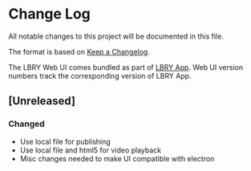 # Change Log
All notable changes to this project will be documented in this file.

The format is based on [Keep a Changelog](http://keepachangelog.com/).

The LBRY Web UI comes bundled as part of [LBRY App](https://github.com/lbryio/lbry-app). Web UI version numbers track the corresponding version of LBRY App.

## [Unreleased]
### Changed
 * Use local file for publishing
 * Use local file and html5 for video playback
 * Misc changes needed to make UI compatible with electron
